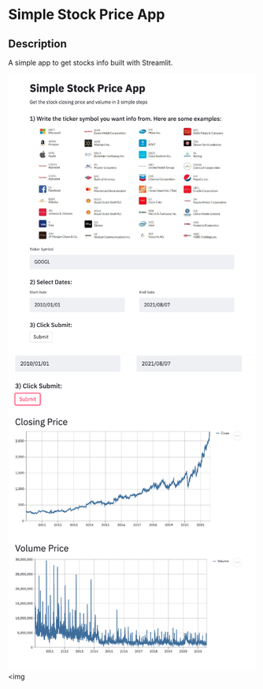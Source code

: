 # Simple Stock Price App

## Description
A simple app to get stocks info built with Streamlit. 

<img src="https://github.com/JaimeSolisS/Streamlit/blob/master/01-Stock%20Price%20App/screenshots/1.png?raw=true"/><img src="https://github.com/JaimeSolisS/Streamlit/blob/master/01-Stock%20Price%20App/screenshots/2.png?raw=true" /><img 
